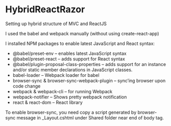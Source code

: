 # HybridReactRazor
Setting up hybrid structure of MVC and ReactJS

I used the babel and webpack manually (without using create-react-app)

I installed NPM packages to enable latest JavaScript and React syntax:
- @babel/preset-env – enables latest JavaScript syntax
- @babel/preset-react – adds support for React syntax
- @babel/plugin-proposal-class-properties – adds support for an instance and/or static member declarations in JavaScript classes.
- babel-loader – Webpack loader for babel
- browser-sync & browser-sync-webpack-plugin – sync’ing browser upon code change
- webpack & webpack-cli – for running Webpack
- webpack-notifier – Shows pretty webpack notification
- react & react-dom – React library

To enable browser-sync, you need copy a script generated by browser-sync message in _Layout.cshtml under Shared folder near end of body tag.


